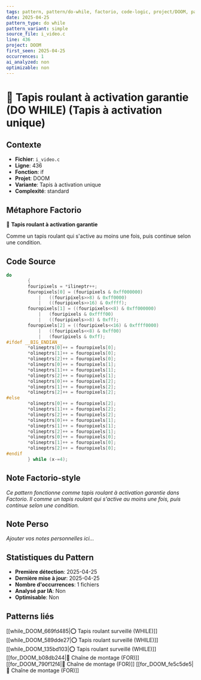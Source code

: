 ```yaml
---
tags: pattern, pattern/do-while, factorio, code-logic, project/DOOM, pattern/variant/simple
date: 2025-04-25
pattern_type: do while
pattern_variant: simple
source_file: i_video.c
line: 436
project: DOOM
first_seen: 2025-04-25
occurrences: 1
ai_analyzed: non
optimizable: non
---
```


# 🔄 Tapis roulant à activation garantie (DO WHILE) (Tapis à activation unique)

## Contexte
- **Fichier**: `i_video.c`
- **Ligne**: 436
- **Fonction**: if
- **Projet**: DOOM
- **Variante**: Tapis à activation unique
- **Complexité**: standard

## Métaphore Factorio
🔄 **Tapis roulant à activation garantie**

Comme un tapis roulant qui s'active au moins une fois, puis continue selon une condition.

## Code Source
```c
do
	    {
		fouripixels = *ilineptr++;
		fouropixels[0] = (fouripixels & 0xff000000)
		    |	((fouripixels>>8) & 0xff0000)
		    |	((fouripixels>>16) & 0xffff);
		fouropixels[1] = ((fouripixels<<8) & 0xff000000)
		    |	(fouripixels & 0xffff00)
		    |	((fouripixels>>8) & 0xff);
		fouropixels[2] = ((fouripixels<<16) & 0xffff0000)
		    |	((fouripixels<<8) & 0xff00)
		    |	(fouripixels & 0xff);
#ifdef __BIG_ENDIAN__
		*olineptrs[0]++ = fouropixels[0];
		*olineptrs[1]++ = fouropixels[0];
		*olineptrs[2]++ = fouropixels[0];
		*olineptrs[0]++ = fouropixels[1];
		*olineptrs[1]++ = fouropixels[1];
		*olineptrs[2]++ = fouropixels[1];
		*olineptrs[0]++ = fouropixels[2];
		*olineptrs[1]++ = fouropixels[2];
		*olineptrs[2]++ = fouropixels[2];
#else
		*olineptrs[0]++ = fouropixels[2];
		*olineptrs[1]++ = fouropixels[2];
		*olineptrs[2]++ = fouropixels[2];
		*olineptrs[0]++ = fouropixels[1];
		*olineptrs[1]++ = fouropixels[1];
		*olineptrs[2]++ = fouropixels[1];
		*olineptrs[0]++ = fouropixels[0];
		*olineptrs[1]++ = fouropixels[0];
		*olineptrs[2]++ = fouropixels[0];
#endif
	    } while (x-=4);
```

## Note Factorio-style
*Ce pattern fonctionne comme tapis roulant à activation garantie dans Factorio. Il comme un tapis roulant qui s'active au moins une fois, puis continue selon une condition.*

## Note Perso
*Ajouter vos notes personnelles ici...*

## Statistiques du Pattern
- **Première détection**: 2025-04-25
- **Dernière mise à jour**: 2025-04-25
- **Nombre d'occurrences**: 1 fichiers
- **Analysé par IA**: Non
- **Optimisable**: Non

## Patterns liés
[[while_DOOM_669fd485|⭕ Tapis roulant surveillé (WHILE)]]
[[while_DOOM_589dde27|⭕ Tapis roulant surveillé (WHILE)]]
[[while_DOOM_135bd103|⭕ Tapis roulant surveillé (WHILE)]]
[[for_DOOM_b08db244|🔄 Chaîne de montage (FOR)]]
[[for_DOOM_790f12f4|🔄 Chaîne de montage (FOR)]]
[[for_DOOM_fe5c5de5|🔄 Chaîne de montage (FOR)]]
